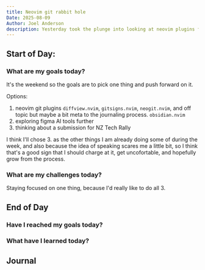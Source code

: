 ```yaml
---
title: Neovim git rabbit hole
Date: 2025-08-09
Author: Joel Anderson
description: Yesterday took the plunge into looking at neovim plugins for looking at git diff, and went deep down the rabbit hole.
---
```


## Start of Day:

### What are my goals today?
It's the weekend so the goals are to pick one thing and push forward on it.

Options:
1. neovim git plugins `diffview.nvim`, `gitsigns.nvim`, `neogit.nvim`, and off topic but maybe a bit meta to the journaling process. `obsidian.nvim`
2. exploring figma AI tools further
3. thinking about a submission for NZ Tech Rally

I think I'll chose 3. as the other things I am already doing some of during the week, and also because the idea of speaking scares me a little bit, so I think that's a good sign that I should charge at it, get uncofortable, and hopefully grow from the process.

### What are my challenges today?
Staying focused on one thing, because I'd really like to do all 3.



## End of Day

### Have I reached my goals today?


### What have I learned today?

## Journal
